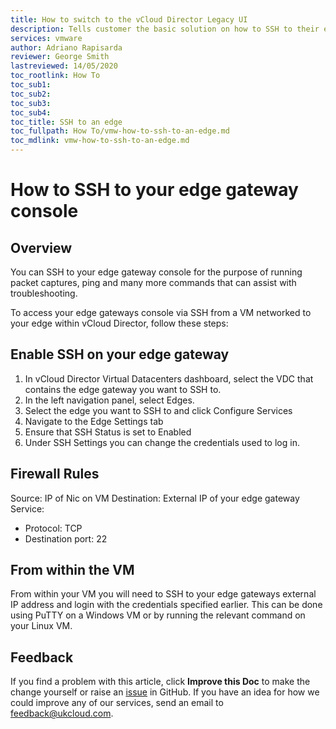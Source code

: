```yaml
---
title: How to switch to the vCloud Director Legacy UI
description: Tells customer the basic solution on how to SSH to their edge, customers are now aware that it's something they can do, and contact support for the detailed instructions.
services: vmware
author: Adriano Rapisarda
reviewer: George Smith
lastreviewed: 14/05/2020
toc_rootlink: How To
toc_sub1: 
toc_sub2:
toc_sub3:
toc_sub4:
toc_title: SSH to an edge
toc_fullpath: How To/vmw-how-to-ssh-to-an-edge.md
toc_mdlink: vmw-how-to-ssh-to-an-edge.md
---
```


# How to SSH to your edge gateway console

## Overview
You can SSH to your edge gateway console for the purpose of running packet captures, ping and many more commands that can assist with troubleshooting.  

To access your edge gateways console via SSH from a VM networked to your edge within vCloud Director, follow these steps: 

## Enable SSH on your edge gateway 

1. In vCloud Director Virtual Datacenters dashboard, select the VDC that contains the edge gateway you want to SSH to. 
2. In the left navigation panel, select Edges.
3. Select the edge you want to SSH to and click Configure Services
4. Navigate to the Edge Settings tab 
5. Ensure that SSH Status is set to Enabled 
6. Under SSH Settings you can change the credentials used to log in.

## Firewall Rules

Source: IP of Nic on VM
Destination: External IP of your edge gateway
Service: 
-	Protocol: TCP
-	Destination port: 22

## From within the VM
From within your VM you will need to SSH to your edge gateways external IP address and login with the credentials specified earlier. This can be done using PuTTY on a Windows VM or by running the relevant command on your Linux VM.


## Feedback

If you find a problem with this article, click **Improve this Doc** to make the change yourself or raise an [issue](https://github.com/UKCloud/documentation/issues) in GitHub. If you have an idea for how we could improve any of our services, send an email to <feedback@ukcloud.com>.
